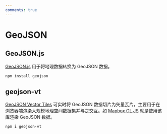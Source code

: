 ```yaml
---
comments: true
---
```


# GeoJSON

## GeoJSON.js

[GeoJSON.js](https://www.npmjs.com/package/geojson) 用于将地理数据转换为 GeoJSON 数据。

```bash
npm install geojson
```

## geojson-vt

[GeoJSON Vector Tiles](https://www.npmjs.com/package/geojson-vt) 可实时将 GeoJSON 数据切片为矢量瓦片，主要用于在浏览器端渲染大规模地理空间数据集并与之交互。如 [Mapbox GL JS](https://docs.mapbox.com/mapbox-gl-js/api/) 就是使用该库渲染 GeoJSON 数据。

```bash
npm i geojson-vt
```

